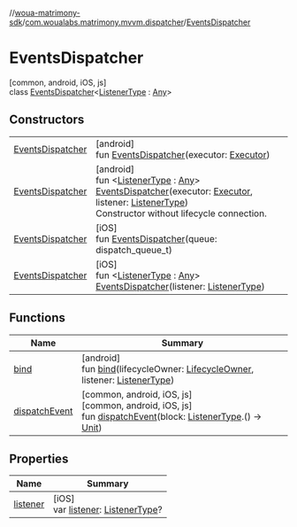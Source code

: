 //[woua-matrimony-sdk](../../../index.md)/[com.woualabs.matrimony.mvvm.dispatcher](../index.md)/[EventsDispatcher](index.md)

# EventsDispatcher

[common, android, iOS, js]\
class [EventsDispatcher](index.md)<[ListenerType](index.md) : [Any](https://kotlinlang.org/api/latest/jvm/stdlib/kotlin/-any/index.html)>

## Constructors

| | |
|---|---|
| [EventsDispatcher](-events-dispatcher.md) | [android]<br>fun [EventsDispatcher](-events-dispatcher.md)(executor: [Executor](https://developer.android.com/reference/kotlin/java/util/concurrent/Executor.html)) |
| [EventsDispatcher](-events-dispatcher.md) | [android]<br>fun <[ListenerType](index.md) : [Any](https://kotlinlang.org/api/latest/jvm/stdlib/kotlin/-any/index.html)> [EventsDispatcher](-events-dispatcher.md)(executor: [Executor](https://developer.android.com/reference/kotlin/java/util/concurrent/Executor.html), listener: [ListenerType](index.md))<br>Constructor without lifecycle connection. |
| [EventsDispatcher](index.md#-138681014%2FConstructors%2F2061961823) | [iOS]<br>fun [EventsDispatcher](index.md#-138681014%2FConstructors%2F2061961823)(queue: dispatch_queue_t) |
| [EventsDispatcher](index.md#-585664842%2FConstructors%2F2061961823) | [iOS]<br>fun <[ListenerType](index.md) : [Any](https://kotlinlang.org/api/latest/jvm/stdlib/kotlin/-any/index.html)> [EventsDispatcher](index.md#-585664842%2FConstructors%2F2061961823)(listener: [ListenerType](index.md)) |

## Functions

| Name | Summary |
|---|---|
| [bind](bind.md) | [android]<br>fun [bind](bind.md)(lifecycleOwner: [LifecycleOwner](https://developer.android.com/reference/kotlin/androidx/lifecycle/LifecycleOwner.html), listener: [ListenerType](index.md)) |
| [dispatchEvent](dispatch-event.md) | [common, android, iOS, js]<br>[common, android, iOS, js]<br>fun [dispatchEvent](dispatch-event.md)(block: [ListenerType](index.md).() -> [Unit](https://kotlinlang.org/api/latest/jvm/stdlib/kotlin/-unit/index.html)) |

## Properties

| Name | Summary |
|---|---|
| [listener](listener.md) | [iOS]<br>var [listener](listener.md): [ListenerType](index.md)? |
